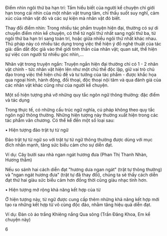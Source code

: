 Điểm nhìn ngôi thứ ba hạn trí: Tầm hiểu biết của người kể chuyện chỉ giới hạn trong cái nhìn của một nhân vật trung tâm, chỉ thấu suốt suy nghĩ, cảm xúc của nhân vật đó và các sự kiện mà nhân vật đó biết.

Thay đổi điểm nhìn: Trong nhiều tác phẩm truyện hiện đại, thường có sự di chuyển điểm nhìn kể chuyện, có thể từ ngôi thứ nhất sang ngôi thứ ba, từ ngôi thứ ba hạn trí sang toàn trí, hoặc giữa nhiều ngôi thứ nhất khác nhau. Thủ pháp này có nhiều tác dụng trong việc thể hiện ý đồ nghệ thuật của tác giả: dẫn dắt độc giả vào thế giới tinh thần của nhân vật; quan sát, thể hiện sự việc con người từ nhiều góc nhìn,...

Nhân vật trong truyện ngắn: Truyện ngắn hiện đại thường chỉ có 1 - 2 nhân vật chính - tức nhân vật hiện lên như một chủ thể độc lập, giữ vai trò chủ đạo trong việc thể hiện chủ đề và tư tưởng của tác phẩm - được khắc họa qua ngoại hình, hành động, đối thoại, độc thoại nội tâm và qua đánh giá của các nhân vật khác cũng như của người kể chuyện.

Một số hiện tượng phá vỡ những quy tắc ngôn ngữ thông thường: đặc điểm và tác dụng

Trong thực tế, có những cấu trúc ngữ nghĩa, cú pháp không theo quy tắc ngôn ngữ thông thường. Những hiện tượng này thường xuất hiện trong các tác phẩm văn chương. Có thể kể đến một số loại sau:

• Hiện tượng đảo trật tự từ ngữ

Đảo trật tự từ ngữ so với trật tự từ ngữ thông thường được dùng với mục đích nhấn mạnh, tăng sức biểu cảm cho sự diễn đạt.

Ví dụ:        Cây bưởi sau nhà ngan ngát hương đưa
                (Phan Thị Thanh Nhàn, Hương thầm)

Nếu so sánh hai cách diễn đạt "hương dưa ngan ngát" (trật tự thông thường) và "ngan ngát hương đưa" (trật tự đã thay đổi), chúng ta sẽ thấy cách diễn đạt thứ hai giàu sức biểu cảm hơn đồng thời cũng giàu nhạc tính hơn.

• Hiện tượng mở rộng khả năng kết hợp của từ

Ở hiện tượng này, từ ngữ được cung cấp thêm những khả năng kết hợp mới tạo ra những kết hợp từ vô cùng độc đáo, nhằm tăng hiệu quả diễn đạt.

Ví dụ:        Đàn cò áo trắng
               Khiêng nắng
               Qua sông
               (Trần Đăng Khoa, Em kể chuyện này)

6